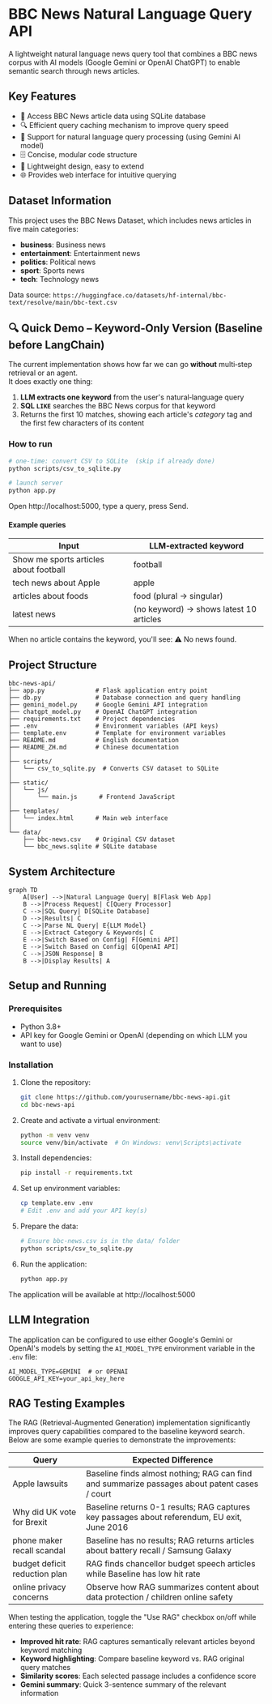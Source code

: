 # BBC News Natural Language Query API

A lightweight natural language news query tool that combines a BBC news corpus with AI models (Google Gemini or OpenAI ChatGPT) to enable semantic search through news articles.

## Key Features

- 📰 Access BBC News article data using SQLite database
- 🔍 Efficient query caching mechanism to improve query speed
- 💬 Support for natural language query processing (using Gemini AI model)
- 🗄️ Concise, modular code structure
- 🚀 Lightweight design, easy to extend
- 🌐 Provides web interface for intuitive querying

## Dataset Information

This project uses the BBC News Dataset, which includes news articles in five main categories:
- **business**: Business news
- **entertainment**: Entertainment news
- **politics**: Political news
- **sport**: Sports news
- **tech**: Technology news

Data source: `https://huggingface.co/datasets/hf-internal/bbc-text/resolve/main/bbc-text.csv`

## 🔍 Quick Demo – Keyword‑Only Version (Baseline before LangChain)

The current implementation shows how far we can go **without** multi‑step
retrieval or an agent.  
It does exactly one thing:

1. **LLM extracts one keyword** from the user's natural‑language query  
2. **SQL `LIKE`** searches the BBC News corpus for that keyword  
3. Returns the first 10 matches, showing each article's *category* tag and
   the first few characters of its content

### How to run

```bash
# one‑time: convert CSV to SQLite  (skip if already done)
python scripts/csv_to_sqlite.py

# launch server
python app.py
```

Open http://localhost:5000, type a query, press Send.

#### Example queries

| Input | LLM‑extracted keyword  |
|-------|----------------------|
| Show me sports articles about football | football |
| tech news about Apple | apple |
| articles about foods | food (plural → singular) |
| latest news | (no keyword) → shows latest 10 articles |

When no article contains the keyword, you'll see:
⚠️ No news found.

## Project Structure

```
bbc-news-api/
├── app.py              # Flask application entry point
├── db.py               # Database connection and query handling
├── gemini_model.py     # Google Gemini API integration
├── chatgpt_model.py    # OpenAI ChatGPT integration
├── requirements.txt    # Project dependencies
├── .env                # Environment variables (API keys)
├── template.env        # Template for environment variables
├── README.md           # English documentation
├── README_ZH.md        # Chinese documentation
│
├── scripts/            
│   └── csv_to_sqlite.py  # Converts CSV dataset to SQLite
│
├── static/            
│   └── js/
│       └── main.js      # Frontend JavaScript
│
├── templates/         
│   └── index.html      # Main web interface
│
└── data/              
    ├── bbc-news.csv    # Original CSV dataset
    └── bbc_news.sqlite # SQLite database
```

## System Architecture

```mermaid
graph TD
    A[User] -->|Natural Language Query| B[Flask Web App]
    B -->|Process Request| C[Query Processor]
    C -->|SQL Query| D[SQLite Database]
    D -->|Results| C
    C -->|Parse NL Query| E{LLM Model}
    E -->|Extract Category & Keywords| C
    E -->|Switch Based on Config| F[Gemini API]
    E -->|Switch Based on Config| G[OpenAI API]
    C -->|JSON Response| B
    B -->|Display Results| A
```

## Setup and Running

### Prerequisites
- Python 3.8+
- API key for Google Gemini or OpenAI (depending on which LLM you want to use)

### Installation

1. Clone the repository:
   ```bash
   git clone https://github.com/yourusername/bbc-news-api.git
   cd bbc-news-api
   ```

2. Create and activate a virtual environment:
   ```bash
   python -m venv venv
   source venv/bin/activate  # On Windows: venv\Scripts\activate
   ```

3. Install dependencies:
   ```bash
   pip install -r requirements.txt
   ```

4. Set up environment variables:
   ```bash
   cp template.env .env
   # Edit .env and add your API key(s)
   ```

5. Prepare the data:
   ```bash
   # Ensure bbc-news.csv is in the data/ folder
   python scripts/csv_to_sqlite.py
   ```

6. Run the application:
   ```bash
   python app.py
   ```

The application will be available at http://localhost:5000

## LLM Integration

The application can be configured to use either Google's Gemini or OpenAI's models by setting the `AI_MODEL_TYPE` environment variable in the `.env` file:

```
AI_MODEL_TYPE=GEMINI  # or OPENAI
GOOGLE_API_KEY=your_api_key_here
```

## RAG Testing Examples

The RAG (Retrieval-Augmented Generation) implementation significantly improves query capabilities compared to the baseline keyword search. Below are some example queries to demonstrate the improvements:

| Query | Expected Difference |
|-------|---------------------|
| Apple lawsuits | Baseline finds almost nothing; RAG can find and summarize passages about patent cases / court |
| Why did UK vote for Brexit | Baseline returns 0-1 results; RAG captures key passages about referendum, EU exit, June 2016 |
| phone maker recall scandal | Baseline has no results; RAG returns articles about battery recall / Samsung Galaxy |
| budget deficit reduction plan | RAG finds chancellor budget speech articles while Baseline has low hit rate |
| online privacy concerns | Observe how RAG summarizes content about data protection / children online safety |

When testing the application, toggle the "Use RAG" checkbox on/off while entering these queries to experience:

- **Improved hit rate**: RAG captures semantically relevant articles beyond keyword matching
- **Keyword highlighting**: Compare baseline keyword vs. RAG original query matches
- **Similarity scores**: Each selected passage includes a confidence score
- **Gemini summary**: Quick 3-sentence summary of the relevant information
